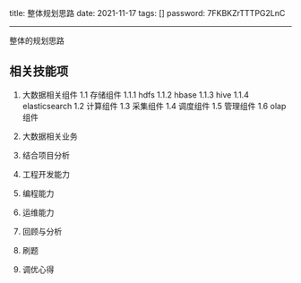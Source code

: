 title:  整体规划思路
date:  2021-11-17
tags: []
password: 7FKBKZrTTTPG2LnC

---
整体的规划思路
 <!--more-->

 ## 相关技能项
 
 1. 大数据相关组件
	1.1 存储组件
		1.1.1 hdfs
		1.1.2 hbase
		1.1.3 hive
		1.1.4 elasticsearch
	1.2 计算组件
	1.3 采集组件
	1.4 调度组件
	1.5 管理组件
	1.6 olap组件
 
 2. 大数据相关业务

 3. 结合项目分析
 4. 工程开发能力
 5. 编程能力
 6. 运维能力
 7. 回顾与分析
 8. 刷题
 9. 调优心得


